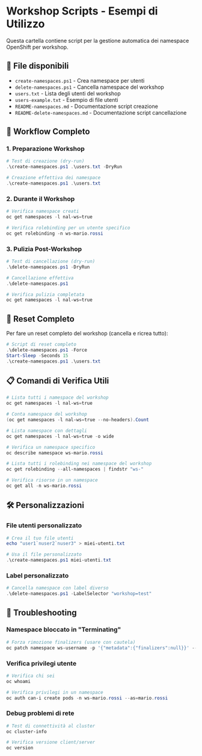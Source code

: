 # Workshop Scripts - Esempi di Utilizzo

Questa cartella contiene script per la gestione automatica dei namespace OpenShift per workshop.

## 📁 File disponibili

- `create-namespaces.ps1` - Crea namespace per utenti
- `delete-namespaces.ps1` - Cancella namespace del workshop  
- `users.txt` - Lista degli utenti del workshop
- `users-example.txt` - Esempio di file utenti
- `README-namespaces.md` - Documentazione script creazione
- `README-delete-namespaces.md` - Documentazione script cancellazione

## 🚀 Workflow Completo

### 1. Preparazione Workshop
```powershell
# Test di creazione (dry-run)
.\create-namespaces.ps1 .\users.txt -DryRun

# Creazione effettiva dei namespace
.\create-namespaces.ps1 .\users.txt
```

### 2. Durante il Workshop
```powershell
# Verifica namespace creati
oc get namespaces -l nal-ws=true

# Verifica rolebinding per un utente specifico
oc get rolebinding -n ws-mario.rossi
```

### 3. Pulizia Post-Workshop
```powershell
# Test di cancellazione (dry-run)
.\delete-namespaces.ps1 -DryRun

# Cancellazione effettiva
.\delete-namespaces.ps1

# Verifica pulizia completata
oc get namespaces -l nal-ws=true
```

## 🔄 Reset Completo

Per fare un reset completo del workshop (cancella e ricrea tutto):

```powershell
# Script di reset completo
.\delete-namespaces.ps1 -Force
Start-Sleep -Seconds 15
.\create-namespaces.ps1 .\users.txt
```

## 📋 Comandi di Verifica Utili

```powershell
# Lista tutti i namespace del workshop
oc get namespaces -l nal-ws=true

# Conta namespace del workshop
(oc get namespaces -l nal-ws=true --no-headers).Count

# Lista namespace con dettagli
oc get namespaces -l nal-ws=true -o wide

# Verifica un namespace specifico
oc describe namespace ws-mario.rossi

# Lista tutti i rolebinding nei namespace del workshop
oc get rolebinding --all-namespaces | findstr "ws-"

# Verifica risorse in un namespace
oc get all -n ws-mario.rossi
```

## 🛠️ Personalizzazioni

### File utenti personalizzato
```powershell
# Crea il tuo file utenti
echo "user1`nuser2`nuser3" > miei-utenti.txt

# Usa il file personalizzato
.\create-namespaces.ps1 miei-utenti.txt
```

### Label personalizzato
```powershell
# Cancella namespace con label diverso
.\delete-namespaces.ps1 -LabelSelector "workshop=test"
```

## 🚨 Troubleshooting

### Namespace bloccato in "Terminating"
```powershell
# Forza rimozione finalizers (usare con cautela)
oc patch namespace ws-username -p '{"metadata":{"finalizers":null}}' --type=merge
```

### Verifica privilegi utente
```powershell
# Verifica chi sei
oc whoami

# Verifica privilegi in un namespace
oc auth can-i create pods -n ws-mario.rossi --as=mario.rossi
```

### Debug problemi di rete
```powershell
# Test di connettività al cluster
oc cluster-info

# Verifica versione client/server
oc version
```